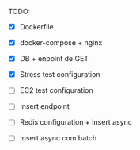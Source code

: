 TODO:

- [x] Dockerfile

- [x] docker-compose + nginx

- [x] DB + enpoint de GET

- [x] Stress test configuration

- [ ] EC2 test configuration

- [ ] Insert endpoint

- [ ] Redis configuration + Insert async

- [ ] Insert async com batch
